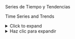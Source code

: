 <!DOCTYPE html>
<html lang="en">
<head>
  Series de Tiempo y Tendencias
  
  Time Series and Trends
  
</head>
<body>
  <details>
    <summary>Click to expand</summary>
    <p>This repository contains Time Series and analysis related to it.</p>
  </details>

  <details>
    <summary>Haz clic para expandir</summary>
    <p>Este Repositorio contiene Series de Tiempo y análisis respectivos a ello.</p>
  </details>
</body>
</html>
